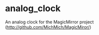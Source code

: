 # analog_clock
An analog clock for the MagicMirror project (http://github.com/MichMich/MagicMiror/)
